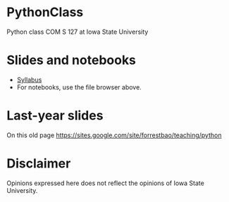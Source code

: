 # PythonClass
Python class COM S 127 at Iowa State University


# Slides and notebooks
* [Syllabus](https://www.dropbox.com/s/3fvc3v8vs5229wd/Syllabus.pdf?dl=0)
* For notebooks, use the file browser above. 

# Last-year slides
On this old page https://sites.google.com/site/forrestbao/teaching/python


# Disclaimer
Opinions expressed here does not reflect the opinions of Iowa State University. 
